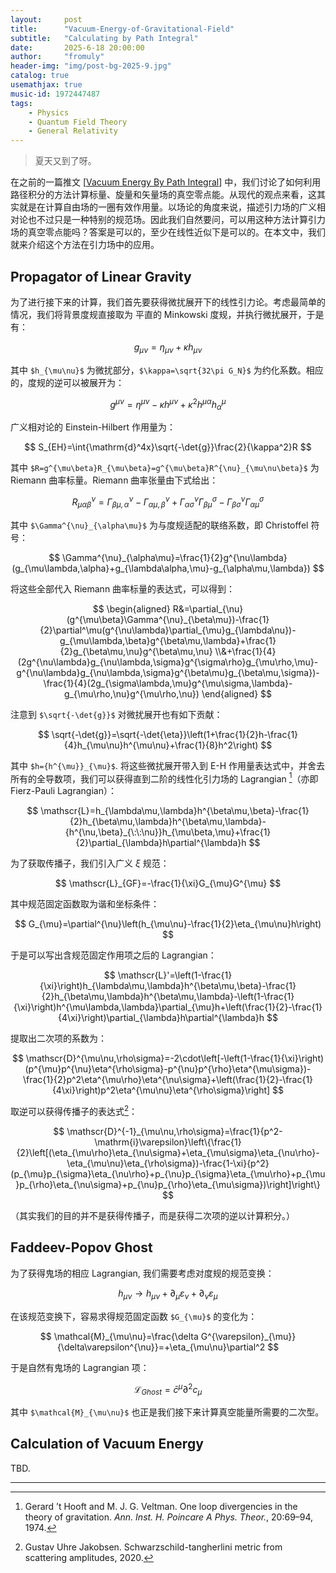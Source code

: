 ```yaml
---
layout:     post
title:      "Vacuum-Energy-of-Gravitational-Field"
subtitle:   "Calculating by Path Integral"
date:       2025-6-18 20:00:00
author:     "fromuly"
header-img: "img/post-bg-2025-9.jpg"
catalog: true
usemathjax: true
music-id: 1972447487
tags:
    - Physics
    - Quantum Field Theory
    - General Relativity
---
```


> 夏天又到了呀。

在之前的一篇推文 [[Vacuum Energy By Path Integral](https://fanzt.github.io/2025/03/01/Vacuum-Energy-By-Path-Integral/)] 中，我们讨论了如何利用路径积分的方法计算标量、旋量和矢量场的真空零点能。从现代的观点来看，这其实就是在计算自由场的一圈有效作用量。以场论的角度来说，描述引力场的广义相对论也不过只是一种特别的规范场。因此我们自然要问，可以用这种方法计算引力场的真空零点能吗？答案是可以的，至少在线性近似下是可以的。在本文中，我们就来介绍这个方法在引力场中的应用。

## Propagator of Linear Gravity

为了进行接下来的计算，我们首先要获得微扰展开下的线性引力论。考虑最简单的情况，我们将背景度规直接取为 平直的 Minkowski 度规，并执行微扰展开，于是有：

$$
    g_{\mu\nu}=\eta_{\mu\nu}+\kappa h_{\mu\nu}
$$

其中 `$h_{\mu\nu}$` 为微扰部分，`$\kappa=\sqrt{32\pi G_N}$` 为约化系数。相应的，度规的逆可以被展开为：

$$
    g^{\mu\nu}=\eta^{\mu\nu}-\kappa h^{\mu\nu}+\kappa^2 h^{\mu\alpha}{h_{\alpha}}^{\mu}
$$

广义相对论的 Einstein-Hilbert 作用量为：

$$
    S_{EH}=\int{\mathrm{d}^4x}\sqrt{-\det{g}}\frac{2}{\kappa^2}R
$$

其中 `$R=g^{\mu\beta}R_{\mu\beta}=g^{\mu\beta}R^{\nu}_{\mu\nu\beta}$` 为 Riemann 曲率标量。Riemann 曲率张量由下式给出：

$$
    R^{\nu}_{\mu\alpha\beta}=\Gamma^{\nu}_{\beta\mu,\alpha}-\Gamma^{\nu}_{\alpha\mu,\beta}+\Gamma^{\nu}_{\alpha\sigma}\Gamma^{\sigma}_{\beta\mu}-\Gamma^{\nu}_{\beta\sigma}\Gamma^{\sigma}_{\alpha\mu}
$$

其中 `$\Gamma^{\nu}_{\alpha\mu}$` 为与度规适配的联络系数，即 Christoffel 符号：

$$
    \Gamma^{\nu}_{\alpha\mu}=\frac{1}{2}g^{\nu\lambda}(g_{\mu\lambda,\alpha}+g_{\lambda\alpha,\mu}-g_{\alpha\mu,\lambda})
$$

将这些全部代入 Riemann 曲率标量的表达式，可以得到：

$$
\begin{aligned}
    R&=\partial_{\nu}(g^{\mu\beta}\Gamma^{\nu}_{\beta\mu})-\frac{1}{2}\partial^\mu(g^{\nu\lambda}\partial_{\mu}g_{\lambda\nu})-g_{\mu\lambda,\beta}g^{\beta\mu,\lambda}+\frac{1}{2}g_{\beta\mu,\nu}g^{\beta\mu,\nu}
    \\&+\frac{1}{4}(2g^{\nu\lambda}g_{\nu\lambda,\sigma}g^{\sigma\rho}g_{\mu\rho,\mu}-g^{\nu\lambda}g_{\nu\lambda,\sigma}g^{\beta\mu}g_{\beta\mu,\sigma})-\frac{1}{4}(2g_{\sigma\lambda,\mu}g^{\mu\sigma,\lambda}-g_{\mu\rho,\nu}g^{\mu\rho,\nu})
\end{aligned}
$$

注意到 `$\sqrt{-\det{g}}$` 对微扰展开也有如下贡献：

$$
    \sqrt{-\det{g}}=\sqrt{-\det{\eta}}\left(1+\frac{1}{2}h-\frac{1}{4}h_{\mu\nu}h^{\mu\nu}+\frac{1}{8}h^2\right)
$$

其中 `$h={h^{\mu}}_{\mu}$`. 将这些微扰展开带入到 E-H 作用量表达式中，并舍去所有的全导数项，我们可以获得直到二阶的线性化引力场的 Lagrangian [^1]（亦即 Fierz-Pauli Lagrangian）：

$$
    \mathscr{L}=h_{\lambda\mu,\lambda}h^{\beta\mu,\beta}-\frac{1}{2}h_{\beta\mu,\lambda}h^{\beta\mu,\lambda}-{h^{\nu,\beta}_{\:\:\nu}}h_{\mu\beta,\mu}+\frac{1}{2}\partial_{\lambda}h\partial^{\lambda}h
$$

为了获取传播子，我们引入广义 $\xi$ 规范：

$$
    \mathscr{L}_{GF}=-\frac{1}{\xi}G_{\mu}G^{\mu}
$$

其中规范固定函数取为谐和坐标条件：

$$
    G_{\mu}=\partial^{\nu}\left(h_{\mu\nu}-\frac{1}{2}\eta_{\mu\nu}h\right)
$$

于是可以写出含规范固定作用项之后的 Lagrangian：

$$
    \mathscr{L}'=\left(1-\frac{1}{\xi}\right)h_{\lambda\mu,\lambda}h^{\beta\mu,\beta}-\frac{1}{2}h_{\beta\mu,\lambda}h^{\beta\mu,\lambda}-\left(1-\frac{1}{\xi}\right)h^{\mu\lambda,\lambda}\partial_{\mu}h+\left(\frac{1}{2}-\frac{1}{4\xi}\right)\partial_{\lambda}h\partial^{\lambda}h
$$

提取出二次项的系数为：

$$
    \mathscr{D}^{\mu\nu,\rho\sigma}=-2\cdot\left[-\left(1-\frac{1}{\xi}\right)(p^{\mu}p^{\nu}\eta^{\rho\sigma}-p^{\nu}p^{\rho}\eta^{\mu\sigma})-\frac{1}{2}p^2\eta^{\mu\rho}\eta^{\nu\sigma}+\left(\frac{1}{2}-\frac{1}{4\xi}\right)p^2\eta^{\mu\nu}\eta^{\rho\sigma}\right]
$$

取逆可以获得传播子的表达式[^2]：

$$
    \mathscr{D}^{-1}_{\mu\nu,\rho\sigma}=\frac{1}{p^2-\mathrm{i}\varepsilon}\left\{\frac{1}{2}\left[(\eta_{\mu\rho}\eta_{\nu\sigma}+\eta_{\mu\sigma}\eta_{\nu\rho}-\eta_{\mu\nu}\eta_{\rho\sigma})-\frac{1-\xi}{p^2}(p_{\mu}p_{\sigma}\eta_{\nu\rho}+p_{\nu}p_{\sigma}\eta_{\mu\rho}+p_{\mu}p_{\rho}\eta_{\nu\sigma}+p_{\nu}p_{\rho}\eta_{\mu\sigma})\right]\right\}
$$

（其实我们的目的并不是获得传播子，而是获得二次项的逆以计算积分。）

## Faddeev-Popov Ghost

为了获得鬼场的相应 Lagrangian, 我们需要考虑对度规的规范变换：

$$
    h_{\mu\nu}\rightarrow h_{\mu\nu}+\partial_{\mu}\varepsilon_{\nu}+\partial_{\nu}\varepsilon_{\mu}
$$

在该规范变换下，容易求得规范固定函数 `$G_{\mu}$` 的变化为：

$$
    \mathcal{M}_{\mu\nu}=\frac{\delta G^{\varepsilon}_{\mu}}{\delta\varepsilon^{\nu}}=+\eta_{\mu\nu}\partial^2
$$

于是自然有鬼场的 Lagrangian 项：

$$
    \mathscr{L}_{Ghost}=\bar{c}^{\mu}\partial^2c_{\mu}
$$

其中 `$\mathcal{M}_{\mu\nu}$` 也正是我们接下来计算真空能量所需要的二次型。

## Calculation of Vacuum Energy

TBD.

----

[^1]: Gerard ’t Hooft and M. J. G. Veltman. One loop divergencies in the theory of gravitation.
*Ann. Inst. H. Poincare A Phys. Theor.*, 20:69–94, 1974.
[^2]: Gustav Uhre Jakobsen. Schwarzschild-tangherlini metric from scattering amplitudes, 2020.
